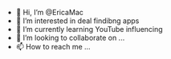 - 👋 Hi, I’m @EricaMac
- 👀 I’m interested in deal findibng apps
- 🌱 I’m currently learning YouTube influencing
- 💞️ I’m looking to collaborate on ...
- 📫 How to reach me ...

<!---
EricaMac/EricaMac is a ✨ special ✨ repository because its `README.md` (this file) appears on your GitHub profile.
You can click the Preview link to take a look at your changes.
--->
